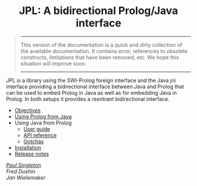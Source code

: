 <html>   
<body>
<h1 align=center>JPL: A bidirectional Prolog/Java interface</h1>

<blockquote>
<hr>
This version of the documentation is a quick and dirty collection of
the available documentation.  It contains error, references to obsolete
constructs, limitations that have been removed, etc.  We hope this situation
will improve soon.
<hr>
</blockquote>

<p>
JPL is a library using the SWI-Prolog foreign interface and the Java jni
interface providing a bidirectional interface between Java and Prolog
that can be used to embed Prolog in Java as well as for embedding Java
in Prolog.  In both setups it provides a reentrant bidirectional interface.

<ul>
  <li><a href="objectives.md">Objectives</a>
  <li><a href="java_api/index.md">Using Prolog from Java</a>
  <li>Using Java from Prolog
  <ul>
    <li><a href="prolog_api/overview.md">User guide</a>
    <li><a href="prolog_api/api.md">API reference</a>
    <li><a href="prolog_api/gotchas.md">Gotchas</a>
  </ul>
  <li><a href="installation.md">Installation</a>
  <li><a href="release_notes.md">Release notes</a>
</ul>

<address>
<a href="mailto:paul.singleton@bcs.org.uk">Paul Singleton</a><br>
Fred Dushin<br>
Jan Wielemaker
</address>

</body>
</html>
